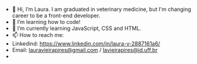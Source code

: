 - 👋 Hi, I’m Laura. I am graduated in veterinary medicine, but I'm changing  career to be a front-end developer.
- 👀 I’m  learning how to code!
- 🌱 I’m currently learning JavaScript, CSS and HTML.
- 📫 How to reach me: 
- Linkedind: https://www.linkedin.com/in/laura-v-2887161a6/
- Email: lauravieirapires@gmail.com / lavieirapires@id.uff.br    
- <i class="devicon-java-plain"></i>
                   

<!---
Laura2606/Laura2606 is a ✨ special ✨ repository because its `README.md` (this file) appears on your GitHub profile.
You can click the Preview link to take a look at your changes.
--->
